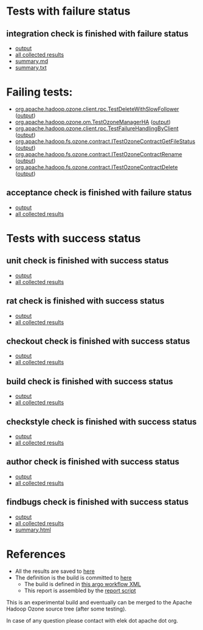 # Tests with failure status

## integration check is finished with failure status

   * [output](https://raw.githubusercontent.com/elek/ozone-ci-03/master/pr/pr-hdds-2292-97wmq/integration/output.log)
   * [all collected results](https://github.com/elek/ozone-ci-03/tree/master/pr/pr-hdds-2292-97wmq/integration)
   * [summary.md](https://github.com/elek/ozone-ci-03/tree/master/pr/pr-hdds-2292-97wmq/integration/summary.md)
   * [summary.txt](https://github.com/elek/ozone-ci-03/tree/master/pr/pr-hdds-2292-97wmq/integration/summary.txt)

# Failing tests: 

 * [org.apache.hadoop.ozone.client.rpc.TestDeleteWithSlowFollower](hadoop-ozone/integration-test/org.apache.hadoop.ozone.client.rpc.TestDeleteWithSlowFollower.txt) ([output](hadoop-ozone/integration-test/org.apache.hadoop.ozone.client.rpc.TestDeleteWithSlowFollower-output.txt))
 * [org.apache.hadoop.ozone.om.TestOzoneManagerHA](hadoop-ozone/integration-test/org.apache.hadoop.ozone.om.TestOzoneManagerHA.txt) ([output](hadoop-ozone/integration-test/org.apache.hadoop.ozone.om.TestOzoneManagerHA-output.txt))
 * [org.apache.hadoop.ozone.client.rpc.TestFailureHandlingByClient](hadoop-ozone/integration-test/org.apache.hadoop.ozone.client.rpc.TestFailureHandlingByClient.txt) ([output](hadoop-ozone/integration-test/org.apache.hadoop.ozone.client.rpc.TestFailureHandlingByClient-output.txt))
 * [org.apache.hadoop.fs.ozone.contract.ITestOzoneContractGetFileStatus](hadoop-ozone/ozonefs/org.apache.hadoop.fs.ozone.contract.ITestOzoneContractGetFileStatus.txt) ([output](hadoop-ozone/ozonefs/org.apache.hadoop.fs.ozone.contract.ITestOzoneContractGetFileStatus-output.txt))
 * [org.apache.hadoop.fs.ozone.contract.ITestOzoneContractRename](hadoop-ozone/ozonefs/org.apache.hadoop.fs.ozone.contract.ITestOzoneContractRename.txt) ([output](hadoop-ozone/ozonefs/org.apache.hadoop.fs.ozone.contract.ITestOzoneContractRename-output.txt))
 * [org.apache.hadoop.fs.ozone.contract.ITestOzoneContractDelete](hadoop-ozone/ozonefs/org.apache.hadoop.fs.ozone.contract.ITestOzoneContractDelete.txt) ([output](hadoop-ozone/ozonefs/org.apache.hadoop.fs.ozone.contract.ITestOzoneContractDelete-output.txt))

## acceptance check is finished with failure status

   * [output](https://raw.githubusercontent.com/elek/ozone-ci-03/master/pr/pr-hdds-2292-97wmq/acceptance/output.log)
   * [all collected results](https://github.com/elek/ozone-ci-03/tree/master/pr/pr-hdds-2292-97wmq/acceptance)



# Tests with success status

## unit check is finished with success status

   * [output](https://raw.githubusercontent.com/elek/ozone-ci-03/master/pr/pr-hdds-2292-97wmq/unit/output.log)
   * [all collected results](https://github.com/elek/ozone-ci-03/tree/master/pr/pr-hdds-2292-97wmq/unit)


## rat check is finished with success status

   * [output](https://raw.githubusercontent.com/elek/ozone-ci-03/master/pr/pr-hdds-2292-97wmq/rat/output.log)
   * [all collected results](https://github.com/elek/ozone-ci-03/tree/master/pr/pr-hdds-2292-97wmq/rat)


## checkout check is finished with success status

   * [output](https://raw.githubusercontent.com/elek/ozone-ci-03/master/pr/pr-hdds-2292-97wmq/checkout/output.log)
   * [all collected results](https://github.com/elek/ozone-ci-03/tree/master/pr/pr-hdds-2292-97wmq/checkout)


## build check is finished with success status

   * [output](https://raw.githubusercontent.com/elek/ozone-ci-03/master/pr/pr-hdds-2292-97wmq/build/output.log)
   * [all collected results](https://github.com/elek/ozone-ci-03/tree/master/pr/pr-hdds-2292-97wmq/build)


## checkstyle check is finished with success status

   * [output](https://raw.githubusercontent.com/elek/ozone-ci-03/master/pr/pr-hdds-2292-97wmq/checkstyle/output.log)
   * [all collected results](https://github.com/elek/ozone-ci-03/tree/master/pr/pr-hdds-2292-97wmq/checkstyle)


## author check is finished with success status

   * [output](https://raw.githubusercontent.com/elek/ozone-ci-03/master/pr/pr-hdds-2292-97wmq/author/output.log)
   * [all collected results](https://github.com/elek/ozone-ci-03/tree/master/pr/pr-hdds-2292-97wmq/author)


## findbugs check is finished with success status

   * [output](https://raw.githubusercontent.com/elek/ozone-ci-03/master/pr/pr-hdds-2292-97wmq/findbugs/output.log)
   * [all collected results](https://github.com/elek/ozone-ci-03/tree/master/pr/pr-hdds-2292-97wmq/findbugs)
   * [summary.html](https://elek.github.io/ozone-ci-03/pr/pr-hdds-2292-97wmq/findbugs/summary.html)




# References

 * All the results are saved to [here](https://github.com/elek/ozone-ci-03/tree/master/pr/pr-hdds-2292-97wmq/)
 * The definition is the build is committed to [here](https://github.com/elek/argo-ozone)
    * The build is defined in [this argo workflow XML](https://github.com/elek/argo-ozone/blob/master/ozone-build.yaml)
    * This report is assembled by the [report script](https://github.com/elek/argo-ozone/blob/master/scripts/report.sh)

This is an experimental build and eventually can be merged to the Apache Hadoop Ozone source tree (after some testing).

In case of any question please contact with elek dot apache dot org.
